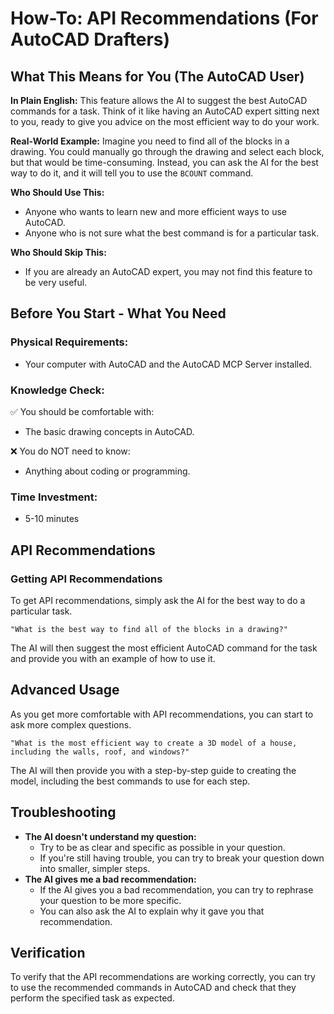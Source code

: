 # How-To: API Recommendations (For AutoCAD Drafters)

## What This Means for You (The AutoCAD User)

**In Plain English:** This feature allows the AI to suggest the best AutoCAD commands for a task. Think of it like having an AutoCAD expert sitting next to you, ready to give you advice on the most efficient way to do your work.

**Real-World Example:**
Imagine you need to find all of the blocks in a drawing. You could manually go through the drawing and select each block, but that would be time-consuming. Instead, you can ask the AI for the best way to do it, and it will tell you to use the `BCOUNT` command.

**Who Should Use This:**
*   Anyone who wants to learn new and more efficient ways to use AutoCAD.
*   Anyone who is not sure what the best command is for a particular task.

**Who Should Skip This:**
*   If you are already an AutoCAD expert, you may not find this feature to be very useful.

## Before You Start - What You Need

### Physical Requirements:
*   Your computer with AutoCAD and the AutoCAD MCP Server installed.

### Knowledge Check:
✅ You should be comfortable with:
*   The basic drawing concepts in AutoCAD.

❌ You do NOT need to know:
*   Anything about coding or programming.

### Time Investment:
*   5-10 minutes

## API Recommendations

### Getting API Recommendations

To get API recommendations, simply ask the AI for the best way to do a particular task.

`"What is the best way to find all of the blocks in a drawing?"`

The AI will then suggest the most efficient AutoCAD command for the task and provide you with an example of how to use it.

## Advanced Usage

As you get more comfortable with API recommendations, you can start to ask more complex questions.

`"What is the most efficient way to create a 3D model of a house, including the walls, roof, and windows?"`

The AI will then provide you with a step-by-step guide to creating the model, including the best commands to use for each step.

## Troubleshooting

*   **The AI doesn't understand my question:**
    *   Try to be as clear and specific as possible in your question.
    *   If you're still having trouble, you can try to break your question down into smaller, simpler steps.
*   **The AI gives me a bad recommendation:**
    *   If the AI gives you a bad recommendation, you can try to rephrase your question to be more specific.
    *   You can also ask the AI to explain why it gave you that recommendation.

## Verification

To verify that the API recommendations are working correctly, you can try to use the recommended commands in AutoCAD and check that they perform the specified task as expected.
